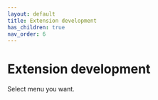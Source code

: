 ```yaml
---
layout: default
title: Extension development
has_children: true
nav_order: 6
---
```


# Extension development

Select menu you want.